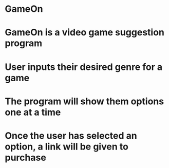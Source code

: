 # GameOn

# GameOn is a video game suggestion program
# User inputs their desired genre for a game
# The program will show them options one at a time
# Once the user has selected an option, a link will be given to purchase
